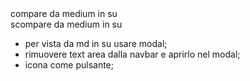 <nav class="d-none d-md-block">
compare da medium in su

<div class="d-md-none" >
scompare da medium in su 


- per vista da md in su usare modal;
- rimuovere text area dalla navbar e aprirlo  nel modal;
- icona come pulsante;